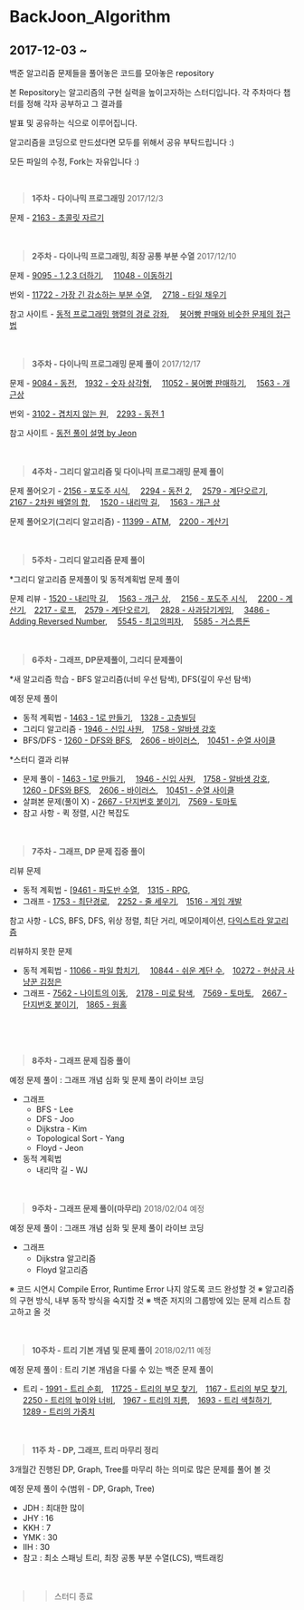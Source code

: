 




 
# BackJoon_Algorithm

## 2017-12-03 ~

백준 알고리즘 문제들을 풀어놓은 코드를 모아놓은 repository

본 Repository는 알고리즘의 구현 실력을 높이고자하는 스터디입니다. 각 주차마다 챕터를 정해 각자 공부하고 그 결과를

발표 및 공유하는 식으로 이루어집니다.

알고리즘을 코딩으로 만드셨다면 모두를 위해서 공유 부탁드립니다 :)

모든 파일의 수정, Fork는 자유입니다 :)

<br>

>**1주차 - 다이나믹 프로그래밍** 2017/12/3

문제 - [2163 - 초콜릿 자르기](https://www.acmicpc.net/problem/2163)<br><br><br>

>**2주차 - 다이나믹 프로그래밍, 최장 공통 부분 수열** 2017/12/10

문제 - [9095 - 1,2,3 더하기](https://www.acmicpc.net/problem/9095),　 [11048 - 이동하기](https://www.acmicpc.net/problem/11048)

번외 - [11722 - 가장 긴 감소하는 부분 수열](https://www.acmicpc.net/problem/11722),　 [2718 - 타일 채우기](https://www.acmicpc.net/problem/2718)

참고 사이트 - [동적 프로그래밍 행렬의 경로 강좌](https://www.youtube.com/watch?v=bXJAUe-U4Xk&feature-share),　 [붕어빵 판매와 비슷한 문제의 접근법](http://wowrupi.tistory.com/6)
<br><br><br>

>**3주차 - 다이나믹 프로그래밍 문제 풀이** 2017/12/17

문제 - [9084 - 동전](https://www.acmicpc.net/problem/9084),　[1932 - 숫자 삼각형](https://www.acmicpc.net/problem/1932),　 [11052 - 붕어빵 판매하기](https://www.acmicpc.net/problem/11052),　 [1563 - 개근상](https://www.acmicpc.net/problem/1563)

번외 - [3102 -  겹치지 않는 원](https://www.acmicpc.net/problem/3102),　[2293 - 동전 1](https://www.acmicpc.net/problem/2293)

참고 사이트 - [동전 풀이 설명 by Jeon](https://youtu.be/UGIH0nX0jZg)
<br><br><br>


>**4주차 - 그리디 알고리즘 및 다이나믹 프로그래밍 문제 풀이**

문제 풀어오기 - [2156 - 포도주 시식](https://www.acmicpc.net/problem/2156),　 [2294 - 동전 2](https://www.acmicpc.net/problem/2294),　 [2579 - 계단오르기](https://www.acmicpc.net/problem/2579),　 [2167 - 2차원 배열의 합](https://www.acmicpc.net/problem/2167),　 [1520 - 내리막 길](https://www.acmicpc.net/problem/1520),　 [1563 - 개근 상](https://www.acmicpc.net/problem/1563)

문제 풀어오기(그리디 알고리즘) - [11399 - ATM](https://www.acmicpc.net/problem/11399),　[2200 - 계산기](https://www.acmicpc.net/problem/2200)
<br><br><br>

>**5주차 - 그리디 알고리즘 문제 풀이**

*그리디 알고리즘 문제풀이 및 동적계획법 문제 풀이

문제 리뷰 - [1520 - 내리막 길](https://www.acmicpc.net/problem/1520),　 [1563 - 개근 상](https://www.acmicpc.net/problem/1563),　 [2156 - 포도주 시식](https://www.acmicpc.net/problem/2156),　 [2200 - 계산기](https://www.acmicpc.net/problem/2200),　[2217 - 로프](https://www.acmicpc.net/problem/2217),　[2579 - 계단오르기](https://www.acmicpc.net/problem/2579),　 [2828 - 사과담기게임](https://www.acmicpc.net/problem/2828), 　[3486 -  Adding Reversed Number](https://www.acmicpc.net/problem/3486), 　[5545 -  최고의피자](https://www.acmicpc.net/problem/5545), 　[5585 -  거스름돈](https://www.acmicpc.net/problem/5585)
<br><br><br>

>**6주차 - 그래프, DP문제풀이, 그리디 문제풀이**

*새 알고리즘 학습 - BFS 알고리즘(너비 우선 탐색), DFS(깊이 우선 탐색)

예정 문제 풀이

 - 동적 계획법 - [1463 - 1로 만들기](https://www.acmicpc.net/problem/1463),　[1328 - 고층빌딩](https://www.acmicpc.net/problem/1328)
 - 그리디 알고리즘 - [1946 - 신입 사원](https://www.acmicpc.net/problem/1946),　[1758 - 알바생 강호](https://www.acmicpc.net/problem/1758)
 - BFS/DFS - [1260 - DFS와 BFS](https://www.acmicpc.net/problem/1260),　[2606 - 바이러스](https://www.acmicpc.net/problem/2606),　[10451 - 순열 사이클](https://www.acmicpc.net/problem/10451)
 

*스터디 결과 리뷰

- 문제 풀이 - [1463 - 1로 만들기](https://www.acmicpc.net/problem/1463),　 [1946 - 신입 사원](https://www.acmicpc.net/problem/1946),　[1758 - 알바생 강호](https://www.acmicpc.net/problem/1758),　[1260 - DFS와 BFS](https://www.acmicpc.net/problem/1260),　[2606 - 바이러스](https://www.acmicpc.net/problem/2606),　[10451 - 순열 사이클](https://www.acmicpc.net/problem/10451)
- 살펴본 문제(풀이 X) - [2667 - 단지번호 붙이기](https://www.acmicpc.net/problem/2667),　[7569 - 토마토](https://www.acmicpc.net/problem/7569)
- 참고 사항 - 퀵 정렬, 시간 복잡도
<br><br><br>

>**7주차 - 그래프, DP 문제 집중 풀이**


리뷰 문제

- 동적 계획법 - [[9461 - 파도반 수열](https://www.acmicpc.net/problem/9461),　[1315 - RPG](https://www.acmicpc.net/problem/1315),　
- 그래프 - [1753 - 최단경로](https://www.acmicpc.net/problem/1753),　[2252 - 줄 세우기](https://www.acmicpc.net/problem/2252),　[1516 - 게임 개발](https://www.acmicpc.net/problem/1516)

참고 사항 - LCS, BFS, DFS, 위상 정렬, 최단 거리, 메모이제이션, [다익스트라 알고리즘](http://blog.naver.com/PostView.nhn?blogId=yhjeong89&logNo=220772512405&parentCategoryNo=69&categoryNo=&viewDate=&isShowPopularPosts=true&from=search)

리뷰하지 못한 문제 
- 동적 계획법 - [11066 - 파일 합치기](https://www.acmicpc.net/problem/11066), 　[10844 - 쉬운 계단 수](https://www.acmicpc.net/problem/10844),　[10272 - 현상금 사냥꾼 김정은](https://www.acmicpc.net/problem/10272)
- 그래프 - [7562 - 나이트의 이동](https://www.acmicpc.net/problem/7562),　[2178 - 미로 탐색](https://www.acmicpc.net/problem/2178),　[7569 - 토마토](https://www.acmicpc.net/problem/7569),　[2667 - 단지번호 붙이기](https://www.acmicpc.net/problem/2667),　[1865 - 웜홀](https://www.acmicpc.net/problem/1865)

<br><br><br>
>**8주차 - 그래프 문제 집중 풀이**

예정 문제 풀이 : 그래프 개념 심화 및 문제 풀이 라이브 코딩
- 그래프
  - BFS - Lee
  - DFS - Joo
  - Dijkstra - Kim
  -  Topological Sort - Yang
  - Floyd - Jeon
- 동적 계획법
  - 내리막 길 - WJ
<br><br><br>

>**9주차 - 그래프 문제 풀이(마무리)** 2018/02/04 예정

예정 문제 풀이 : 그래프 개념 심화 및 문제 풀이 라이브 코딩
- 그래프
  - Dijkstra 알고리즘
  - Floyd 알고리즘

※ 코드 시연시 Compile Error, Runtime Error 나지 않도록 코드 완성할 것
※ 알고리즘의 구현 방식, 내부 동작 방식을 숙지할 것
※ 백준 저지의 그룹방에 있는 문제 리스트 참고하고 올 것
<br><br><br>

>**10주차 - 트리 기본 개념 및 문제 풀이** 2018/02/11 예정

예정 문제 풀이 : 트리 기본 개념을 다룰 수 있는 백준 문제 풀이
- 트리 - [1991 - 트리 순회](https://www.acmicpc.net/problem/1991),　[11725 - 트리의 부모 찾기](https://www.acmicpc.net/problem/11725),　[1167 - 트리의 부모 찾기](https://www.acmicpc.net/problem/1167),　[2250 - 트리의 높이와 너비](https://www.acmicpc.net/problem/2250),　[1967 - 트리의 지름](https://www.acmicpc.net/problem/1967),　[1693 - 트리 색칠하기](https://www.acmicpc.net/problem/1693),　[1289 - 트리의 가중치](https://www.acmicpc.net/problem/1289)
<br><br><br>
 
>**11주 차 - DP, 그래프, 트리 마무리 정리** 

3개월간 진행된 DP, Graph, Tree를 마무리 하는 의미로 많은 문제를 풀어 볼 것

예정 문제 풀이 수(범위 - DP, Graph, Tree)
- JDH : 최대한 많이
- JHY : 16
- KKH : 7
- YMK : 30
- IIH : 30
- 참고 : 최소 스패닝 트리, 최장 공통 부분 수열(LCS), 백트래킹
<br><br><br>

>> 스터디 종료